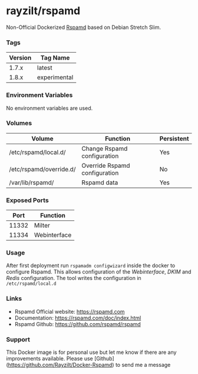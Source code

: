 # rayzilt/rspamd #

Non-Official Dockerized [Rspamd](https://rspamd.com/) based on Debian Stretch Slim.

### Tags ###
Version  | Tag Name
----- | ------------
1.7.x | latest
1.8.x | experimental

### Environment Variables ###
No environment variables are used.

### Volumes ###
Volume                  | Function                      | Persistent
----------------------- | ----------------------------- | --------
/etc/rspamd/local.d/    | Change Rspamd configuration   | Yes
/etc/rspamd/override.d/ | Override Rspamd configuration | No
/var/lib/rspamd/        | Rspamd data                   | Yes

### Exposed Ports ###
Port  | Function
----- | ------------
11332 | Milter
11334 | Webinterface

### Usage ###
After first deployment run `rspamadm configwizard` inside the docker to configure Rspamd.
This allows configuration of the _Webinterface_, _DKIM_ and _Redis_ configuration. The tool writes the configuration in `/etc/rspamd/local.d`

### Links ###
* Rspamd Official website: https://rspamd.com
* Documentation: https://rspamd.com/doc/index.html
* Rspamd Github: https://github.com/rspamd/rspamd

### Support ###
This Docker image is for personal use but let me know if there are any improvements available.
Please use [Github] (https://github.com/Rayzilt/Docker-Rspamd) to send me a message